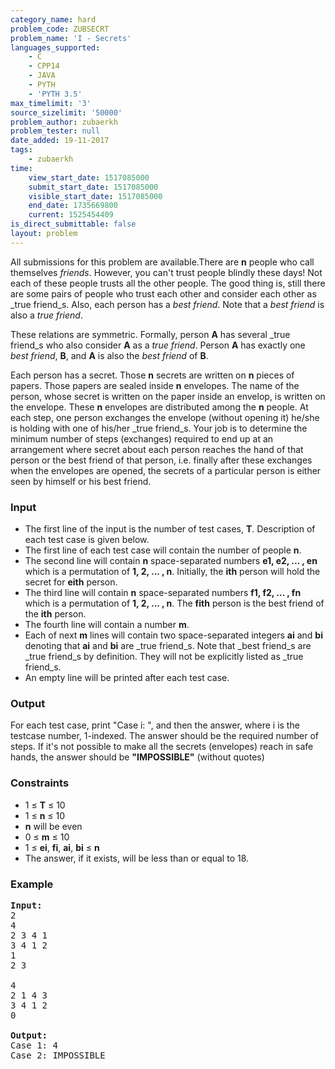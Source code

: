 ```yaml
---
category_name: hard
problem_code: ZUBSECRT
problem_name: 'I - Secrets'
languages_supported:
    - C
    - CPP14
    - JAVA
    - PYTH
    - 'PYTH 3.5'
max_timelimit: '3'
source_sizelimit: '50000'
problem_author: zubaerkh
problem_tester: null
date_added: 19-11-2017
tags:
    - zubaerkh
time:
    view_start_date: 1517085000
    submit_start_date: 1517085000
    visible_start_date: 1517085000
    end_date: 1735669800
    current: 1525454409
is_direct_submittable: false
layout: problem
---
```

All submissions for this problem are available.There are **n** people who call themselves _friends_. However, you can't trust people blindly these days! Not each of these people trusts all the other people. The good thing is, still there are some pairs of people who trust each other and consider each other as _true friend_s. Also, each person has a _best friend_. Note that a _best friend_ is also a _true friend_.

These relations are symmetric. Formally, person **A** has several _true friend_s who also consider **A** as a _true friend_. Person **A** has exactly one _best friend_, **B**, and **A** is also the _best friend_ of **B**.

Each person has a secret. Those **n** secrets are written on **n** pieces of papers. Those papers are sealed inside **n** envelopes. The name of the person, whose secret is written on the paper inside an envelop, is written on the envelope. These **n** envelopes are distributed among the **n** people. At each step, one person exchanges the envelope (without opening it) he/she is holding with one of his/her _true friend_s. Your job is to determine the minimum number of steps (exchanges) required to end up at an arrangement where secret about each person reaches the hand of that person or the best friend of that person, i.e. finally after these exchanges when the envelopes are opened, the secrets of a particular person is either seen by himself or his best friend.

### Input

- The first line of the input is the number of test cases, **T**. Description of each test case is given below.
- The first line of each test case will contain the number of people **n**.
- The second line will contain **n** space-separated numbers **e1, e2, ... , en** which is a permutation of **1, 2, ... , n**. Initially, the **ith** person will hold the secret for **eith** person.
- The third line will contain **n** space-separated numbers **f1, f2, ... , fn** which is a permutation of **1, 2, ... , n**. The **fith** person is the best friend of the **ith** person.
- The fourth line will contain a number **m**.
- Each of next **m** lines will contain two space-separated integers **ai** and **bi** denoting that **ai** and **bi** are _true friend_s. Note that _best friend_s are _true friend_s by definition. They will not be explicitly listed as _true friend_s.
- An empty line will be printed after each test case.

### Output

For each test case, print "Case i: ", and then the answer, where i is the testcase number, 1-indexed. The answer should be the required number of steps. If it's not possible to make all the secrets (envelopes) reach in safe hands, the answer should be **"IMPOSSIBLE"** (without quotes)

### Constraints

- 1 ≤ **T** ≤ 10
- 1 ≤ **n** ≤ 10
- **n** will be even
- 0 ≤ **m** ≤ 10
- 1 ≤ **ei**, **fi**, **ai**, **bi** ≤ **n**
- The answer, if it exists, will be less than or equal to 18.

### Example

<pre><b>Input:</b>
2
4
2 3 4 1
3 4 1 2
1
2 3

4
2 1 4 3
3 4 1 2
0

<b>Output:</b>
Case 1: 4
Case 2: IMPOSSIBLE
</pre>